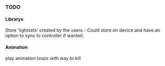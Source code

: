 ### TODO
#### Librarys
Store 'lightsets' created by the users - Could store on device and have an option to sync to controller if wanted. 
#### Animation
play animation loops with way to kill
